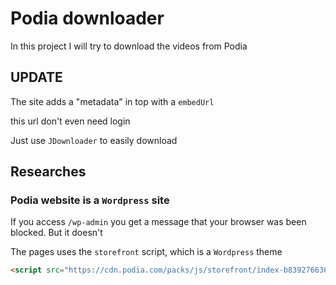 # Podia downloader

In this project I will try to download the videos from Podia

## UPDATE

The site adds a "metadata" in top with a `embedUrl`

this url don't even need login

Just use `JDownloader` to easily download

## Researches

### Podia website is a `Wordpress` site
If you access `/wp-admin` you get a message that your browser was been blocked.
But it doesn't

The pages uses the `storefront` script, which is a `Wordpress` theme
```html
<script src="https://cdn.podia.com/packs/js/storefront/index-b83927663680684733fc.js" data-turbo-track="reload"></script>
```
